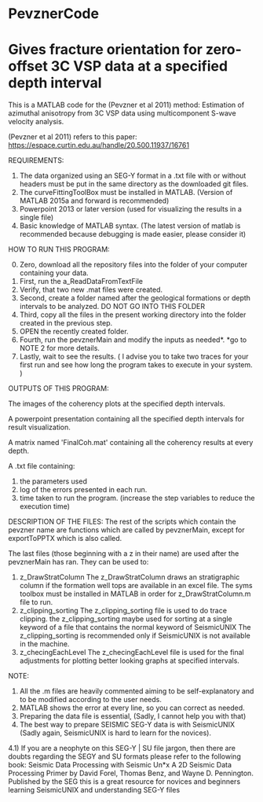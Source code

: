 # PevznerCode
# Gives fracture orientation for zero-offset 3C VSP data at a specified depth interval

This is a MATLAB code for the (Pevzner et al 2011) method: Estimation of azimuthal anisotropy from 3C VSP data using multicomponent S-wave velocity analysis.

(Pevzner et al 2011) refers to this paper: https://espace.curtin.edu.au/handle/20.500.11937/16761

REQUIREMENTS:
1) The data organized using an SEG-Y format in a .txt file with or without headers must be put in the same directory as the downloaded git files.
2) The curveFittingToolBox must be installed in MATLAB. (Version of MATLAB 2015a and forward is recommended)
3) Powerpoint 2013 or later version (used for visualizing the results in a single file)
4) Basic knowledge of MATLAB syntax. (The latest version of matlab is recommended because debugging is made easier, please consider it)

HOW TO RUN THIS PROGRAM:

0) Zero, download all the repository files into the folder of your computer containing your data.
1) First, run the a_ReadDataFromTextFile
2) Verify, that two new .mat files were created. 
3) Second, create a folder named after the geological formations or depth intervals to be analyzed. DO NOT GO INTO THIS FOLDER
4) Third, copy all the files in the present working directory into the folder created in the previous step.
5) OPEN the recently created folder.
6) Fourth, run the pevznerMain and modify the inputs as needed*. *go to NOTE 2 for more details.
7) Lastly, wait to see the results. ( I advise you to take two traces for your first run and see how long the program takes to execute in your system. ) 

OUTPUTS OF THIS PROGRAM:

The images of the coherency plots at the specified depth intervals.

A powerpoint presentation containing all the specified depth intervals for result visualization.

A matrix named 'FinalCoh.mat' containing all the coherency results at every depth.

A .txt file containing:
1) the parameters used
2) log of the errors presented in each run.
3) time taken to run the program. (increase the step variables to reduce the execution time)

DESCRIPTION OF THE FILES:
The rest of the scripts which contain the pevzner name are functions which are called by pevznerMain, except for exportToPPTX which is also called.

The last files (those beginning with a z in their name) are used after the pevznerMain has ran. They can be used to:
1) z_DrawStratColumn
The z_DrawStratColumn draws an stratigraphic column if the formation well tops are available in an excel file.
The syms toolbox must be installed in MATLAB in order for z_DrawStratColumn.m file to run. 
2) z_clipping_sorting
The z_clipping_sorting file is used to do trace clipping.
the z_clipping_sorting maybe used for sorting at a single keyword of a file that contains the normal keyword of SeismicUNIX
The z_clipping_sorting is recommended only if SeismicUNIX is not available in the machine.
3) z_checingEachLevel
The z_checingEachLevel file is used for the final adjustments for plotting better looking graphs at specified intervals.

NOTE:
1) All the .m files are heavily commented aiming to be self-explanatory and to be modified according to the user needs.
2) MATLAB shows the error at every line, so you can correct as needed.
3) Preparing the data file is essential, (Sadly, I cannot help you with that) 
4) The best way to prepare SEISMIC SEG-Y data is with SeismicUNIX (Sadly again, SeismicUNIX is hard to learn for the novices).

4.1) If you are a neophyte on this SEG-Y | SU file jargon, then there are doubts regarding the SEGY and SU formats please refer to the following book:
Seismic Data Processing with Seismic Un*x A 2D Seismic Data Processing Primer by David Forel, Thomas Benz, and Wayne D. Pennington.
Published by the SEG this is a great resource for novices and beginners learning SeismicUNIX and understanding SEG-Y files
